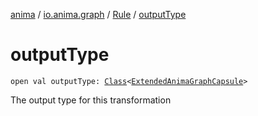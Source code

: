 [anima](../../index.md) / [io.anima.graph](../index.md) / [Rule](index.md) / [outputType](./output-type.md)

# outputType

`open val outputType: `[`Class`](https://docs.oracle.com/javase/6/docs/api/java/lang/Class.html)`<`[`ExtendedAnimaGraphCapsule`](../../io.anima.transform/-extended-anima-graph-capsule/index.md)`>`

The output type for this transformation

